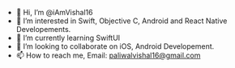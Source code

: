 - 👋 Hi, I’m @iAmVishal16
- 👀 I’m interested in Swift, Objective C, Android and React Native Developements.
- 🌱 I’m currently learning SwiftUI
- 💞️ I’m looking to collaborate on iOS, Android Developement.
- 📫 How to reach me, Email: paliwalvishal16@gmail.com

<!---
iAmVishal16/iAmVishal16 is a ✨ special ✨ repository because its `README.md` (this file) appears on your GitHub profile.
You can click the Preview link to take a look at your changes.
--->
